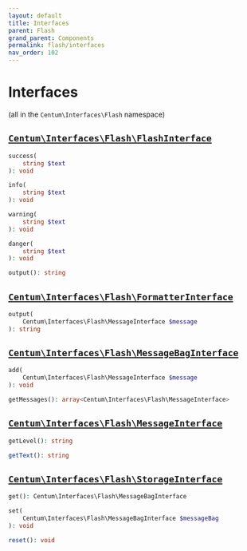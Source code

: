 ```yaml
---
layout: default
title: Interfaces
parent: Flash
grand_parent: Components
permalink: flash/interfaces
nav_order: 102
---
```




# Interfaces

(all in the `Centum\Interfaces\Flash` namespace)



## [`Centum\Interfaces\Flash\FlashInterface`](https://github.com/SidRoberts/centum/blob/development/src/Interfaces/Flash/FlashInterface.php)

```php
success(
    string $text
): void
```

```php
info(
    string $text
): void
```

```php
warning(
    string $text
): void
```

```php
danger(
    string $text
): void
```

```php
output(): string
```



## [`Centum\Interfaces\Flash\FormatterInterface`](https://github.com/SidRoberts/centum/blob/development/src/Interfaces/Flash/FormatterInterface.php)

```php
output(
    Centum\Interfaces\Flash\MessageInterface $message
): string
```



## [`Centum\Interfaces\Flash\MessageBagInterface`](https://github.com/SidRoberts/centum/blob/development/src/Interfaces/Flash/MessageBagInterface.php)

```php
add(
    Centum\Interfaces\Flash\MessageInterface $message
): void
```

```php
getMessages(): array<Centum\Interfaces\Flash\MessageInterface>
```



## [`Centum\Interfaces\Flash\MessageInterface`](https://github.com/SidRoberts/centum/blob/development/src/Interfaces/Flash/MessageInterface.php)

```php
getLevel(): string
```

```php
getText(): string
```



## [`Centum\Interfaces\Flash\StorageInterface`](https://github.com/SidRoberts/centum/blob/development/src/Interfaces/Flash/StorageInterface.php)

```php
get(): Centum\Interfaces\Flash\MessageBagInterface
```

```php
set(
    Centum\Interfaces\Flash\MessageBagInterface $messageBag
): void
```

```php
reset(): void
```

